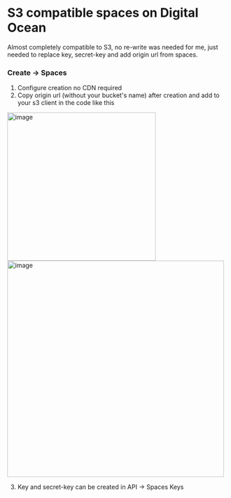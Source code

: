 # S3 compatible spaces on Digital Ocean

Almost completely compatible to S3, no re-write was needed for me, just needed to replace key, secret-key and add origin url from spaces.

### Create -> Spaces

1. Configure creation no CDN required
2. Copy origin url (without your bucket's name) after creation and add to your s3 client in the code like this
<img width="339" alt="image" src="https://github.com/Flowerinno/digital-ocean-deploy/assets/93313212/3f56488c-a38e-42cb-8591-06eb5d8c997d">

<br/>

   
<img width="495" alt="image" src="https://github.com/Flowerinno/digital-ocean-deploy/assets/93313212/d2c4fbe6-eb0d-46b4-b893-fa3a9a25f9b4">

3. Key and secret-key can be created in API -> Spaces Keys

